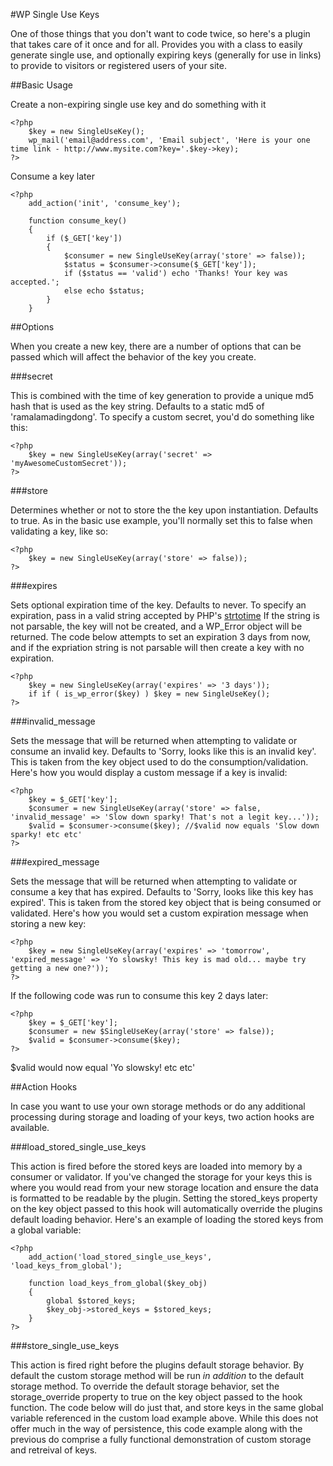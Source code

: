 #WP Single Use Keys

One of those things that you don't want to code twice, so here's a plugin that takes care of it once and for all. Provides you with a class to easily generate
single use, and optionally expiring keys (generally for use in links) to provide to visitors or registered users of your site.

##Basic Usage

Create a non-expiring single use key and do something with it

    <?php
        $key = new SingleUseKey();
        wp_mail('email@address.com', 'Email subject', 'Here is your one time link - http://www.mysite.com?key='.$key->key);
    ?>
    
Consume a key later

    <?php
        add_action('init', 'consume_key');
        
        function consume_key()
        {
            if ($_GET['key'])
            {
                $consumer = new SingleUseKey(array('store' => false));
                $status = $consumer->consume($_GET['key']);
                if ($status == 'valid') echo 'Thanks! Your key was accepted.';
                else echo $status;
            }
        }
        
##Options

When you create a new key, there are a number of options that can be passed which will affect the behavior of the key you create.

###secret

This is combined with the time of key generation to provide a unique md5 hash that is used as the key string. Defaults to a static md5 of 'ramalamadingdong'. To specify a custom secret, you'd do something like
this:

    <?php
        $key = new SingleUseKey(array('secret' => 'myAwesomeCustomSecret'));
    ?>
    
###store

Determines whether or not to store the the key upon instantiation. Defaults to true. As in the basic use example, you'll normally set this to false when validating
a key, like so:

    <?php
        $key = new SingleUseKey(array('store' => false));
    ?>

###expires

Sets optional expiration time of the key. Defaults to never. To specify an expiration, pass in a valid string accepted by PHP's [strtotime](http://php.net/manual/en/function.strtotime.php)
If the string is not parsable, the key will not be created, and a WP\_Error object will be returned. The code below attempts to set an expiration 3 days from now, and
if the expriation string is not parsable will then create a key with no expiration.

    <?php
        $key = new SingleUseKey(array('expires' => '3 days'));
        if if ( is_wp_error($key) ) $key = new SingleUseKey();
    ?>
    
###invalid_message

Sets the message that will be returned when attempting to validate or consume an invalid key. Defaults to 'Sorry, looks like this is an invalid key'. This is taken from the key object used to do the consumption/validation. Here's
how you would display a custom message if a key is invalid:

    <?php
        $key = $_GET['key'];
        $consumer = new SingleUseKey(array('store' => false, 'invalid_message' => 'Slow down sparky! That's not a legit key...'));
        $valid = $consumer->consume($key); //$valid now equals 'Slow down sparky! etc etc'
    ?>
    
###expired_message

Sets the message that will be returned when attempting to validate or consume a key that has expired. Defaults to 'Sorry, looks like this key has expired'. This is taken from the stored key object that is being consumed or validated. Here's
how you would set a custom expiration message when storing a new key:

    <?php
        $key = new SingleUseKey(array('expires' => 'tomorrow', 'expired_message' => 'Yo slowsky! This key is mad old... maybe try getting a new one?'));
    ?>
    
If the following code was run to consume this key 2 days later:

    <?php
        $key = $_GET['key'];
        $consumer = new $SingleUseKey(array('store' => false));
        $valid = $consumer->consume($key);
    ?>
    
$valid would now equal 'Yo slowsky! etc etc'

##Action Hooks

In case you want to use your own storage methods or do any additional processing during storage and loading of your keys, two action hooks are available.

###load\_stored\_single\_use\_keys

This action is fired before the stored keys are loaded into memory by a consumer or validator. If you've changed the storage for your keys this is where you would read from your new storage location and ensure the data is formatted to be readable
by the plugin. Setting the stored_keys property on the key object passed to this hook will automatically override the plugins default loading behavior.
Here's an example of loading the stored keys from a global variable:

    <?php
        add_action('load_stored_single_use_keys', 'load_keys_from_global');
        
        function load_keys_from_global($key_obj)
        {
            global $stored_keys;
            $key_obj->stored_keys = $stored_keys;
        }
    ?>
    
###store\_single\_use\_keys

This action is fired right before the plugins default storage behavior. By default the custom storage method will be run *in addition* to the default storage method. To override the default storage behavior, set the storage_override property to true
on the key object passed to the hook function. The code below will do just that, and store keys in the same global variable referenced in the custom load example above. While this does not offer much in the way of persistence,
this code example along with the previous do comprise a fully functional demonstration of custom storage and retreival of keys.